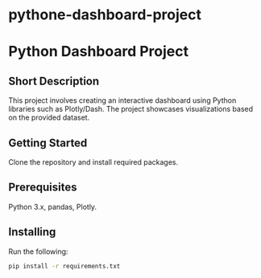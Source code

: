 # pythone-dashboard-project
# Python Dashboard Project

## Short Description
This project involves creating an interactive dashboard using Python libraries such as Plotly/Dash. The project showcases visualizations based on the provided dataset.

## Getting Started
Clone the repository and install required packages.

## Prerequisites
Python 3.x, pandas, Plotly.

## Installing
Run the following:
```bash
pip install -r requirements.txt
